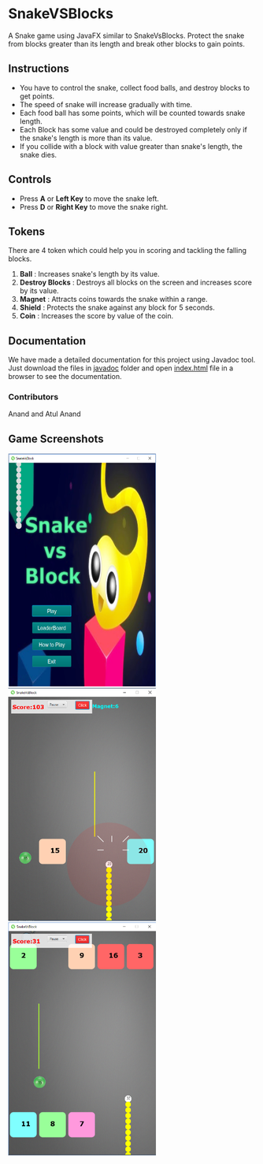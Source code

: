 # SnakeVSBlocks
A Snake game using JavaFX similar to SnakeVsBlocks. Protect the snake from blocks greater than its length and break other blocks to gain points. 
## Instructions 
- You have to control the snake, collect food balls, and destroy blocks to get points.
- The  speed of snake will increase gradually with time. 
- Each food ball has some points, which will be counted towards snake length. 
- Each Block has some value and could be destroyed completely only if the snake's length is more than its value. 
- If you collide with a block with value greater than snake's length, the snake dies.
## Controls 
- Press **A** or **Left Key** to move the snake left. 
- Press **D** or **Right Key** to move the snake right.
## Tokens
There are 4 token which could help you in scoring and tackling the falling blocks.
1. **Ball** : Increases snake's length by its value. 
2. **Destroy Blocks** : Destroys all blocks on the screen and increases score by its value.
3. **Magnet** : Attracts coins towards the snake within a range.
4. **Shield** : Protects the snake against any block for 5 seconds. 
5. **Coin** : Increases the score by value of the coin.
## Documentation
We have made a detailed documentation for this project using Javadoc tool. Just download the files in [javadoc](https://github.com/anandthegreat/SnakeVSBlocks/tree/master/javadoc) folder and open [index.html](https://github.com/anandthegreat/SnakeVSBlocks/blob/master/javadoc/index.html) file in a browser to see the documentation.
### Contributors
Anand and Atul Anand

## Game Screenshots

<img src="https://github.com/anandthegreat/SnakeVSBlocks/blob/master/ScreenShots/ScreenShot1.png" width="300" height="473">


<img src="https://github.com/anandthegreat/SnakeVSBlocks/blob/master/ScreenShots/ScreenShot2.png" width="300" height="473">


<img src="https://github.com/anandthegreat/SnakeVSBlocks/blob/master/ScreenShots/ScreenShot3.png" width="300" height="473">

